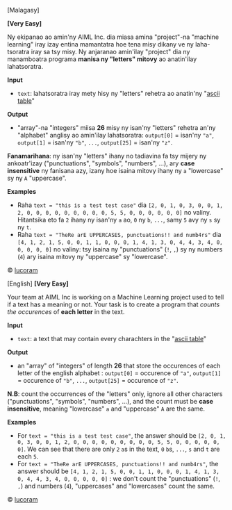 [Malagasy]

__[Very Easy]__

Ny ekipanao ao amin'ny AIML Inc. dia miasa amina "project"-na "machine learning" iray izay entina mamantatra hoe tena misy dikany ve ny laha-tsoratra iray sa tsy misy. Ny anjaranao amin'ilay "project" dia ny manamboatra programa **manisa ny "letters" mitovy** ao anatin'ilay lahatsoratra.

__Input__
- `text`: lahatsoratra iray mety hisy ny "letters" rehetra ao anatin'ny "[ascii table](http://www.asciitable.com/)"

__Output__
- "array"-na "integers" miisa **26** misy ny isan'ny "letters" rehetra an'ny "alphabet" anglisy ao amin'ilay lahatsoratra: `output[0]` = isan'ny `"a"`, `output[1]` = isan'ny `"b"`, `...`, `output[25]` = isan'ny `"z"`.

**Fanamarihana**: ny isan'ny "letters" ihany no tadiavina fa tsy mijery ny ankoatr'izay ("punctuations", "symbols", "numbers", ...), ary **case insensitive** ny fanisana azy, izany hoe isaina mitovy ihany ny `a` "lowercase" sy ny `A` "uppercase".

__Examples__
- Raha `text = "this is a test test case"` dia `[2, 0, 1, 0, 3, 0, 0, 1, 2, 0, 0, 0, 0, 0, 0, 0, 0, 0, 5, 5, 0, 0, 0, 0, 0, 0]` no valiny. Hitantsika eto fa `2` ihany ny isan'ny `a` ao, `0` ny `b`, `...`, samy `5` avy ny `s` sy ny `t`.
- Raha `text = "TheRe arE UPPERCASES, punctuations!! and numb4rs"` dia  `[4, 1, 2, 1, 5, 0, 0, 1, 1, 0, 0, 0, 1, 4, 1, 3, 0, 4, 4, 3, 4, 0, 0, 0, 0, 0]` no valiny: tsy isaina ny "punctuations" (`!`, `,`) sy ny numbers (`4`) ary isaina mitovy ny "uppercase" sy "lowercase".

© [lucoram](https://app.codesignal.com/profile/lucoram)


[English]
__[Very Easy]__

Your team at AIML Inc is working on a Machine Learning project used to tell if a text has a meaning or not. Your task is to create a program that *counts the occurences* of **each letter** in the text.

__Input__
- `text`: a text that may contain every charachters in the "[ascii table](http://www.asciitable.com/)"

__Output__
- an "array" of "integers" of length **26** that store the occurences of each letter of the english alphabet : `output[0]` = occurence of `"a"`, `output[1]` = occurence of `"b"`, `...`, `output[25]` = occurence of `"z"`.

**N.B**: count the occurrences of the "letters" only, ignore all other characters ("punctuations", "symbols", "numbers", ...), and the count must be **case insensitive**, meaning "lowercase" `a` and "uppercase" `A` are the same.

__Examples__
- For `text = "this is a test test case"`, the answer should be `[2, 0, 1, 0, 3, 0, 0, 1, 2, 0, 0, 0, 0, 0, 0, 0, 0, 0, 5, 5, 0, 0, 0, 0, 0, 0]`. We can see that there are only `2` `a`s in the text, `0` `b`s, `...`, `s` and `t` are each `5`.
- For `text = "TheRe arE UPPERCASES, punctuations!! and numb4rs"`, the answer should be  `[4, 1, 2, 1, 5, 0, 0, 1, 1, 0, 0, 0, 1, 4, 1, 3, 0, 4, 4, 3, 4, 0, 0, 0, 0, 0]` : we don't count the "punctuations" (`!`, `,`) and numbers (`4`), "uppercases" and "lowercases" count the same.

© [lucoram](https://app.codesignal.com/profile/lucoram)
